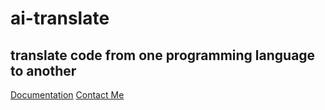 # ai-translate

## translate code from one programming language to another

[Documentation](./README.md)
[Contact Me](mailto:152109007c@gmail.com)
